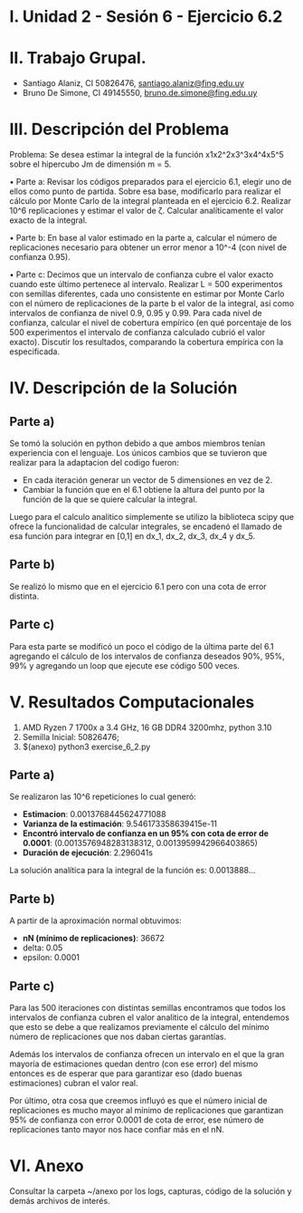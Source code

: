 # I. Unidad 2 - Sesión 6 -  Ejercicio 6.2

# II. Trabajo Grupal.
* Santiago Alaniz, CI 50826476, santiago.alaniz@fing.edu.uy
* Bruno De Simone, CI 49145550, bruno.de.simone@fing.edu.uy

# III. Descripción del Problema

Problema: Se desea estimar la integral de la función x1x2^2x3^3x4^4x5^5 sobre el hipercubo Jm de dimensión m = 5.

• Parte a: Revisar los códigos preparados para el ejercicio 6.1, elegir uno de ellos como punto de partida. Sobre esa base, modificarlo para realizar el cálculo por Monte Carlo de la integral planteada en el ejercicio 6.2. Realizar 10^6 replicaciones y estimar el valor de ζ. Calcular analíticamente el valor exacto de la integral.

• Parte b: En base al valor estimado en la parte a, calcular el número de replicaciones necesario para obtener un error menor a 10^-4 (con nivel de confianza 0.95).

• Parte c: Decimos que un intervalo de confianza cubre el valor exacto cuando este último pertenece al intervalo. Realizar L = 500 experimentos con semillas diferentes, cada uno consistente en estimar por Monte Carlo con el número de replicaciones de la parte b el valor de la integral, así como intervalos de confianza de nivel 0.9, 0.95 y 0.99. Para cada nivel de confianza, calcular el nivel de cobertura empírico (en qué porcentaje de los 500 experimentos el intervalo de confianza calculado cubrió el valor exacto). Discutir los resultados, comparando la cobertura empírica con la especificada.

# IV. Descripción de la Solución

## Parte a)
Se tomó la solución en python debido a que ambos miembros tenían experiencia con el lenguaje. Los únicos cambios que se tuvieron que realizar para la adaptacion del codigo fueron:
* En cada iteración generar un vector de 5 dimensiones en vez de 2.
* Cambiar la función que en el 6.1 obtiene la altura del punto por la función de la que se quiere calcular la integral.

Luego para el calculo analitico simplemente se utilizo la biblioteca scipy que ofrece la funcionalidad de calcular integrales, se encadenó el llamado de esa función para integrar en [0,1] en dx_1, dx_2, dx_3, dx_4 y dx_5.

## Parte b)
Se realizó lo mismo que en el ejercicio 6.1 pero con una cota de error distinta.

## Parte c)
Para esta parte se modificó un poco el código de la última parte del 6.1 agregando el cálculo de los intervalos de confianza deseados 90%, 95%, 99% y agregando un loop que ejecute ese código 500 veces.

# V. Resultados Computacionales

1. AMD Ryzen 7 1700x a 3.4 GHz, 16 GB DDR4 3200mhz, python 3.10
2. Semilla Inicial: 50826476;
3. $(anexo) python3 exercise_6_2.py

## Parte a)
Se realizaron las 10^6 repeticiones lo cual generó:
 * <b>Estimacion</b>: 0.0013768445624771088
 * <b>Varianza de la estimación</b>: 9.546173358639415e-11
 * <b>Encontró intervalo de confianza en un 95% con cota de error de 0.0001</b>: (0.0013576948283138312, 0.0013959942966403865)
 * <b>Duración de ejecución</b>: 2.296041s

La solución analítica para la integral de la función es: 0.0013888...

## Parte b)
A partir de la aproximación normal obtuvimos:
* <b>nN (mínimo de replicaciones)</b>: 36672
* delta: 0.05
* epsilon: 0.0001

## Parte c)
Para las 500 iteraciones con distintas semillas encontramos que todos los intervalos de confianza cubren el valor analitico de la integral, entendemos que esto se debe a que realizamos previamente el cálculo del mínimo número de replicaciones que nos daban ciertas garantías. 

Además los intervalos de confianza ofrecen un intervalo en el que la gran mayoría de estimaciones quedan dentro (con ese error) del mismo entonces es de esperar que para garantizar eso (dado buenas estimaciones) cubran el valor real.

Por último, otra cosa que creemos influyó es que el número inicial de replicaciones es mucho mayor al mínimo de replicaciones que garantizan 95% de confianza con error 0.0001 de cota de error, ese número de replicaciones tanto mayor nos hace confiar más en el nN.

# VI. Anexo

Consultar la carpeta ~/anexo por los logs, capturas, código de la solución y demás archivos de interés.
